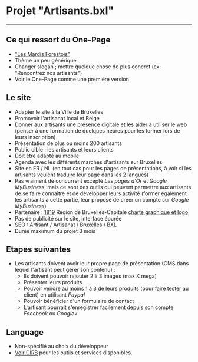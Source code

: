 # Projet "Artisants.bxl"
-------------------------

## Ce qui ressort du One-Page

- ["Les Mardis Forestois"](https://laureenb.github.io/One_page_marche/)
- Thème un peu générique.
- Changer slogan ; mettre quelque chose de plus concret (ex: "Rencontrez nos artisants")
- Voir le One-Page comme une première version


## Le site

- Adapter le site à la Ville de Bruxelles
- Promovoir l'artisanat local et Belge
- Donner aux artisants une présence digitale et les aider à utiliser le web (penser à une formation de quelques heures pour les former lors de leurs inscription)
- Présentation de plus ou moins 200 artisants
- Public cible : les artisants et leurs clients
- Doit être adapté au mobile
- Agenda avec les différents marchés d'artisants sur Bruxelles
- Site en FR / NL (en tout cas pour les pages de présentations, à voir si les artisants veulent traduire leur page dans les 2 langues)
- Pas vraiment de concurrent excepté *Les pages d'Or* et *Google MyBusiness*, mais ce sont des outils qui peuvent permettre aux artisants de se faire connaître et de développer leurs activité (former également les artisants à cette partie, leur proposé de créer un compte sur *Google MyBusiness*)
- Partenaire : [1819](https://www.1819.brussels) Région de Bruxelles-Capitale [charte graphique et logo](http://be.brussels/a-propos-de-la-region/charte-graphique-de-la-region-de-bruxelles-capitale)
- Pas de publicité sur le site, interface épurée
- SEO : Artisant / Artisanat / Bruxelles / BXL
- Durée maximum du projet 3 mois


## Etapes suivantes

* Les artisants doivent avoir leur propre page de présentation (CMS dans lequel l'artisant peut gérer son contenu) :
	* Ils doivent pouvoir rajouter 2 à 3 images (max X mega)
	* Présenter leurs produits
	* Pouvoir vendre au moins 1 à 3 de leurs produits (pour faire tester au client) en utilisant *Paypal*
	* Pouvoir bénéficier d'un formulaire de contact
	* L'artisant pourrait s'enregistrer facilement depuis son compte *Facebook* ou *Google+*


## Language

- Non-spécifié au choix du développeur
- [Voir CIRB](http://cirb.brussels/) pour les outils et services disponibles.

